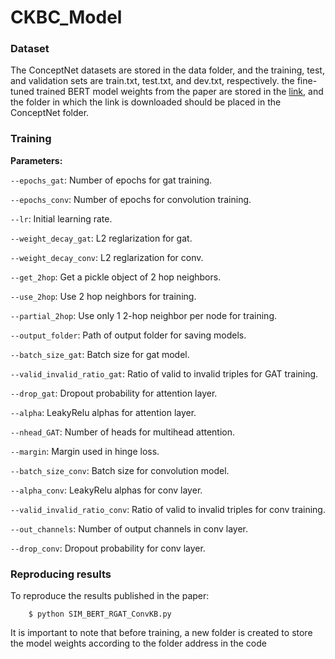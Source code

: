 # CKBC_Model

### Dataset
The ConceptNet datasets are stored in the data folder, and the training, test, and validation sets are train.txt, test.txt, and dev.txt, respectively. the fine-tuned trained BERT model weights from the paper are stored in the [link](https://1drv.ms/u/s!Ak_d2MD968tEhl98h6gnEjeoGG2v?e=mQuuwd), and the folder in which the link is downloaded should be placed in the ConceptNet folder.

### Training

**Parameters:**

`--epochs_gat`: Number of epochs for gat training.

`--epochs_conv`: Number of epochs for convolution training.

`--lr`: Initial learning rate.

`--weight_decay_gat`: L2 reglarization for gat.

`--weight_decay_conv`: L2 reglarization for conv.

`--get_2hop`: Get a pickle object of 2 hop neighbors.

`--use_2hop`: Use 2 hop neighbors for training.  

`--partial_2hop`: Use only 1 2-hop neighbor per node for training.

`--output_folder`: Path of output folder for saving models.

`--batch_size_gat`: Batch size for gat model.

`--valid_invalid_ratio_gat`: Ratio of valid to invalid triples for GAT training.

`--drop_gat`: Dropout probability for attention layer.

`--alpha`: LeakyRelu alphas for attention layer.

`--nhead_GAT`: Number of heads for multihead attention.

`--margin`: Margin used in hinge loss.

`--batch_size_conv`: Batch size for convolution model.

`--alpha_conv`: LeakyRelu alphas for conv layer.

`--valid_invalid_ratio_conv`: Ratio of valid to invalid triples for conv training.

`--out_channels`: Number of output channels in conv layer.

`--drop_conv`: Dropout probability for conv layer.

### Reproducing results

To reproduce the results published in the paper:      

        $ python SIM_BERT_RGAT_ConvKB.py
        
It is important to note that before training, a new folder is created to store the model weights according to the folder address in the code
